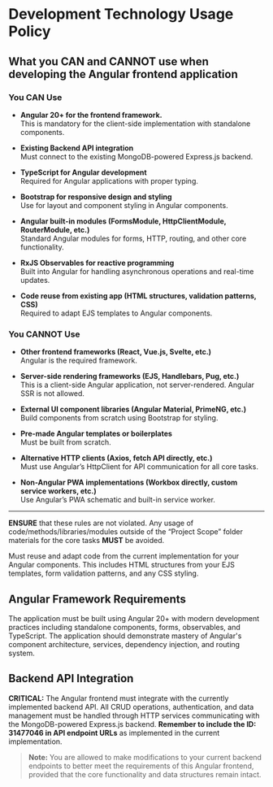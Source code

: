 # Development Technology Usage Policy

## What you CAN and CANNOT use when developing the Angular frontend application

### You CAN Use
- **Angular 20+ for the frontend framework.**  
  This is mandatory for the client-side implementation with standalone components.

- **Existing Backend API integration**  
  Must connect to the existing MongoDB-powered Express.js backend.

- **TypeScript for Angular development**  
  Required for Angular applications with proper typing.

- **Bootstrap for responsive design and styling**  
  Use for layout and component styling in Angular components.

- **Angular built-in modules (FormsModule, HttpClientModule, RouterModule, etc.)**  
  Standard Angular modules for forms, HTTP, routing, and other core functionality.

- **RxJS Observables for reactive programming**  
  Built into Angular for handling asynchronous operations and real-time updates.

- **Code reuse from existing app (HTML structures, validation patterns, CSS)**  
  Required to adapt EJS templates to Angular components.

### You CANNOT Use
- **Other frontend frameworks (React, Vue.js, Svelte, etc.)**  
  Angular is the required framework.

- **Server-side rendering frameworks (EJS, Handlebars, Pug, etc.)**  
  This is a client-side Angular application, not server-rendered. Angular SSR is not allowed.

- **External UI component libraries (Angular Material, PrimeNG, etc.)**  
  Build components from scratch using Bootstrap for styling.

- **Pre-made Angular templates or boilerplates**  
  Must be built from scratch.

- **Alternative HTTP clients (Axios, fetch API directly, etc.)**  
  Must use Angular’s HttpClient for API communication for all core tasks.

- **Non-Angular PWA implementations (Workbox directly, custom service workers, etc.)**  
  Use Angular’s PWA schematic and built-in service worker.

---

**ENSURE** that these rules are not violated. Any usage of code/methods/libraries/modules outside of the “Project Scope” folder materials for the core tasks **MUST** be avoided.

Must reuse and adapt code from the current implementation for your Angular components. This includes HTML structures from your EJS templates, form validation patterns, and any CSS styling.

## Angular Framework Requirements
The application must be built using Angular 20+ with modern development practices including standalone components, forms, observables, and TypeScript. The application should demonstrate mastery of Angular's component architecture, services, dependency injection, and routing system.

## Backend API Integration
**CRITICAL:** The Angular frontend must integrate with the currently implemented backend API. All CRUD operations, authentication, and data management must be handled through HTTP services communicating with the MongoDB-powered Express.js backend. **Remember to include the ID: 31477046 in API endpoint URLs** as implemented in the current implementation.

> **Note:** You are allowed to make modifications to your current backend endpoints to better meet the requirements of this Angular frontend, provided that the core functionality and data structures remain intact.
